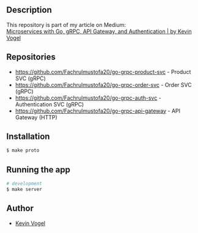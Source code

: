 ## Description

This repository is part of my article on Medium:  
[Microservices with Go, gRPC, API Gateway, and Authentication | by Kevin Vogel](https://levelup.gitconnected.com/microservices-with-go-grpc-api-gateway-and-authentication-part-1-2-393ad9fc9d30)

## Repositories

- https://github.com/Fachrulmustofa20/go-grpc-product-svc - Product SVC (gRPC)
- https://github.com/Fachrulmustofa20/go-grpc-order-svc - Order SVC (gRPC)
- https://github.com/Fachrulmustofa20/go-grpc-auth-svc - Authentication SVC (gRPC)
- https://github.com/Fachrulmustofa20/go-grpc-api-gateway - API Gateway (HTTP)

## Installation

```bash
$ make proto
```

## Running the app

```bash
# development
$ make server
```

## Author

- [Kevin Vogel](https://medium.com/@hellokevinvogel)

